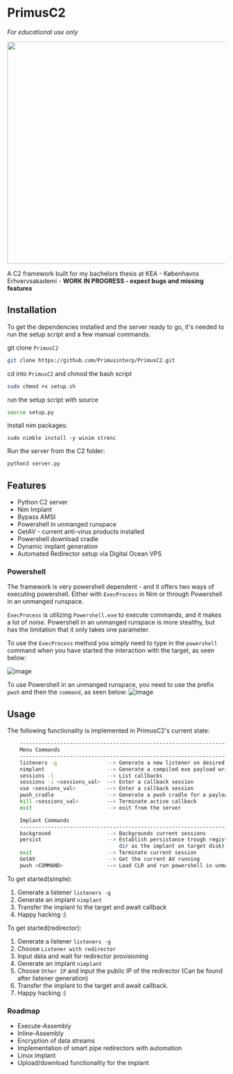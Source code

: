 # PrimusC2
*For educational use only*

<p align="center">
  <img width="512" height="512" src="https://github.com/Primusinterp/PrimusC2/assets/65064450/837351fa-2bfe-43a4-ad83-034e985a6bcd">
</p>


A C2 framework built for my bachelors thesis at KEA - Københavns Erhvervsakademi - **WORK IN PROGRESS - expect bugs and missing features**


## Installation 
To get the dependencies installed and the server ready to go, it's needed to run the setup script and a few manual commands.

git clone `PrimusC2`
```bash
git clone https://github.com/Primusinterp/PrimusC2.git
```
cd into `PrimusC2` and chmod the bash script
```bash
sudo chmod +x setup.sh
```
run the setup script with source
```bash
source setup.py
```
Install nim packages:
```
sudo nimble install -y winim strenc
```
Run the server from the C2 folder:
```bash
python3 server.py
```

## Features
- Python C2 server 
- Nim Implant 
- Bypass AMSI
- Powershell in unmanged runspace
- GetAV - current anti-virus products installed 
- Powershell download cradle 
- Dynamic implant generation 
- Automated Redirector setup via Digital Ocean VPS

### Powershell
The framework is very powershell dependent - and it offers two ways of executing powershell. Either with `ExecProcess` in Nim or through Powershell in an unmanged runspace.

`ExecProcess` is utilizing `Powershell.exe` to execute commands, and it makes a lot of *noise*. Powershell in an unmanged runspace is more stealthy, but has the limitation that it only takes one parameter.

To use the `ExecProcess` method you simply need to type in the `powershell` command when you have started the interaction with the target, as seen below:

![image](https://github.com/Primusinterp/PrimusC2/assets/65064450/87f49b76-4bdb-4e95-ba1a-5eab7a1bd4f1)

To use Powershell in an unmanged runspace, you need to use the prefix `pwsh` and then the `command`, as seen below:
![image](https://github.com/Primusinterp/PrimusC2/assets/65064450/9fb146a3-a97c-467a-bfc9-f9087020a3a9)

## Usage
The following functionality is implemented in PrimusC2's current state:
```bash
    ------------------------------------------------------------------------------------------------------
    Menu Commands
    ------------------------------------------------------------------------------------------------------
    listeners -g                --> Generate a new listener on desired interface
    nimplant                    --> Generate a compiled exe payload written in nim with advanced capabilities for windows
    sessions -l                 --> List callbacks
    sessions -i <sessions_val>  --> Enter a callback session
    use <sessions_val>          --> Enter a callback session
    pwsh_cradle                 --> Generate a pwsh cradle for a payload on the payloads server
    kill <sessions_val>         --> Terminate active callback
    exit                        --> exit from the server

    Implant Commands
    ------------------------------------------------------------------------------------------------------
    background                  --> Backgrounds current sessions
    persist                     --> Establish persistance trough registry keys(needs to be in the same
                                    dir as the implant on target disk)
    exit                        --> Terminate current session
    GetAV                       --> Get the current AV running
    pwsh <COMMAND>              --> Load CLR and run powershell in unmanged runspace 
```

To get started(simple):
1. Generate a listener `listeners -g`
2. Generate an implant `nimplant`
3. Transfer the implant to the target and await callback
4. Happy hacking :)

To get started(redirector):
1. Generate a listener `listeners -g`
2. Choose `Listener with redirector` 
3. Input data and wait for redirector provisioning 
4. Generate an implant `nimplant`
5. Choose `Other IP` and input the public IP of the redirector (Can be found after listener generation)
6. Transfer the implant to the target and await callback.
7. Happy hacking :) 


### Roadmap
- Execute-Assembly 
- Inline-Assembly
- Encryption of data streams
- Implementation of smart pipe redirectors with automation
- Linux implant
- Upload/download functionality for the implant
